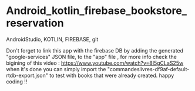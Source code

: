 # Android_kotlin_firebase_bookstore_reservation
 AndroidStudio, KOTLIN, FIREBASE, git
 
Don't forget to link this app with the firebase DB by adding the generated "google-services" JSON file, to the "app" file , for more info check the bigining of this video : https://www.youtube.com/watch?v=8I5gCLaS25w
when it's done you can simply import the "commandeslivres-df9af-default-rtdb-export.json" to test with books that were already created.
happy coding !!
